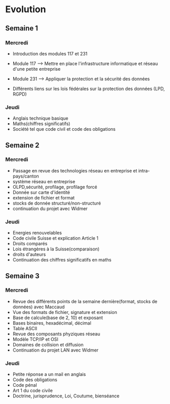 # Evolution

## Semaine 1

### Mercredi

- Introduction des modules 117 et 231

- Module 117 --> Mettre en place l'infrastructure informatique et réseau d'une petite entreprise

- Module 231 --> Appliquer la protection et la sécurité des données

- Différents liens sur les lois fédérales sur la protection des données (LPD, RGPD)

### Jeudi

- Anglais technique basique
- Maths(chiffres significatifs)
- Société tel que code civil et code des obligations

## Semaine 2

### Mercredi

- Passage en revue des technologies réseau en entreprise et intra-pays/canton
- système réseau en entreprise
- OLPD,sécurité, profilage, profilage forcé
- Donnée sur carte d'identité
- extension de fichier et format
- stocks de donnée structuré/non-structuré
- continuation du projet avec Widmer

### Jeudi

- Energies renouvelables
- Code civile Suisse et explication Article 1
- Droits comparés
- Lois étrangères à la Suisse(comparaison)
- droits d'auteurs
- Continuation des chiffres significatifs en maths


## Semaine 3

### Mercredi 
- Revue des différents points de la semaine dernière(format, stocks de données) avec Maccaud
- Vue des formats de fichier, signature et extension
- Base de calcule(base de 2, 10) et exposant
- Bases binaires, hexadécimal, décimal
- Table ASCII
- Revue des composants phyziques réseau
- Modèle TCP/IP et OSI
- Domaines de collision et diffusion
- Continuation du projet LAN avec Widmer

### Jeudi
- Petite réponse a un mail en anglais
- Code des obligations 
- Code pénal
- Art 1 du code civile
- Doctrine, jurisprudence, Loi, Coutume, bienséance 
